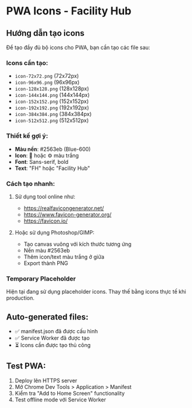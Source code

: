 # PWA Icons - Facility Hub

## Hướng dẫn tạo icons

Để tạo đầy đủ bộ icons cho PWA, bạn cần tạo các file sau:

### Icons cần tạo:
- `icon-72x72.png` (72x72px)
- `icon-96x96.png` (96x96px) 
- `icon-128x128.png` (128x128px)
- `icon-144x144.png` (144x144px)
- `icon-152x152.png` (152x152px)
- `icon-192x192.png` (192x192px)
- `icon-384x384.png` (384x384px)
- `icon-512x512.png` (512x512px)

### Thiết kế gợi ý:
- **Màu nền**: #2563eb (Blue-600)
- **Icon**: 🏢 hoặc ⚙️ màu trắng
- **Font**: Sans-serif, bold
- **Text**: "FH" hoặc "Facility Hub"

### Cách tạo nhanh:
1. Sử dụng tool online như:
   - https://realfavicongenerator.net/
   - https://www.favicon-generator.org/
   - https://favicon.io/

2. Hoặc sử dụng Photoshop/GIMP:
   - Tạo canvas vuông với kích thước tương ứng
   - Nền màu #2563eb
   - Thêm icon/text màu trắng ở giữa
   - Export thành PNG

### Temporary Placeholder
Hiện tại đang sử dụng placeholder icons. 
Thay thế bằng icons thực tế khi production.

## Auto-generated files:
- ✅ manifest.json đã được cấu hình
- ✅ Service Worker đã được tạo  
- ⏳ Icons cần được tạo thủ công

## Test PWA:
1. Deploy lên HTTPS server
2. Mở Chrome Dev Tools > Application > Manifest
3. Kiểm tra "Add to Home Screen" functionality
4. Test offline mode với Service Worker
